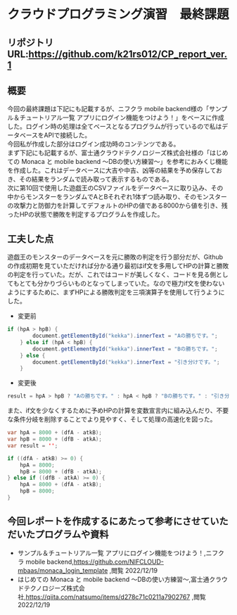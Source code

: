 # クラウドプログラミング演習　最終課題
## リポジトリURL:https://github.com/k21rs012/CP_report_ver.1

## 概要
今回の最終課題は下記にも記載するが、ニフクラ mobile backend様の「サンプル＆チュートリアル一覧 アプリにログイン機能をつけよう！」をベースに作成した。ログイン時の処理は全てベースとなるプログラムが行っているので私はデータベースをAPIで接続した。  
今回私が作成した部分はログイン成功時のコンテンツである。  
まず下記にも記載するが、富士通クラウドテクノロジーズ株式会社様の「はじめての Monaca と mobile backend ～DBの使い方練習～」を参考におみくじ機能を作成した。これはデータベースに大吉や中吉、凶等の結果を予め保存しておき、その結果をランダムで読み取って表示するものである。  
次に第10回で使用した遊戯王のCSVファイルをデータベースに取り込み、その中からモンスターをランダムでAとBそれぞれ1体ずつ読み取り、そのモンスターの攻撃力と防御力を計算してデフォルトのHPの値である8000から値を引き、残ったHPの状態で勝敗を判定するプログラムを作成した。
## 工夫した点
遊戯王のモンスターのデータベースを元に勝敗の判定を行う部分だが、Githubの作成初期を見ていただければ分かる通り最初はif文を多用してHPの計算と勝敗の判定を行っていた。だが、これではコードが美しくなく、コードを見る側としてもとても分かりづらいものとなってしまっていた。なので極力if文を使わないようにするために、まずHPによる勝敗判定を三項演算子を使用して行うようにした。  
- 変更前
```java
if (hpA > hpB) {
        document.getElementById("kekka").innerText = "Aの勝ちです。";
    } else if (hpA < hpB) {
        document.getElementById("kekka").innerText = "Bの勝ちです。";
    } else {
        document.getElementById("kekka").innerText = "引き分けです。";
    }
```
- 変更後
```java
result = hpA > hpB ? "Aの勝ちです。" : hpA < hpB ? "Bの勝ちです。" : "引き分けです。";
```
また、if文を少なくするために予めHPの計算を変数宣言内に組み込んだり、不要な条件分岐を削除することでより見やすく、そして処理の高速化を図った。
```java
var hpA = 8000 + (dfA - atkB);
var hpB = 8000 + (dfB - atkA);
var result = '';

if ((dfA - atkB) >= 0) {
    hpA = 8000;
    hpB = 8000 + (dfB - atkA);
} else if ((dfB - atkA) >= 0) {
    hpA = 8000 + (dfA - atkB);
    hpB = 8000;
}
```


## 今回レポートを作成するにあたって参考にさせていただいたプログラムや資料
- サンプル＆チュートリアル一覧 アプリにログイン機能をつけよう！,ニフクラ mobile backend,https://github.com/NIFCLOUD-mbaas/monaca_login_template ,閲覧 2022/12/19  
- はじめての Monaca と mobile backend ～DBの使い方練習～,富士通クラウドテクノロジーズ株式会社,https://qiita.com/natsumo/items/d278c71c0211a7902767 ,閲覧 2022/12/19